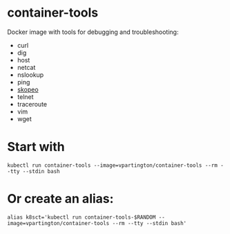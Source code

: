 # container-tools
Docker image with tools for debugging and troubleshooting:
* curl
* dig
* host
* netcat
* nslookup
* ping
* [skopeo](https://github.com/containers/skopeo) 
* telnet
* traceroute
* vim
* wget

# Start with
```
kubectl run container-tools --image=vpartington/container-tools --rm --tty --stdin bash
```

# Or create an alias:
```
alias k8sct='kubectl run container-tools-$RANDOM --image=vpartington/container-tools --rm --tty --stdin bash'
```
